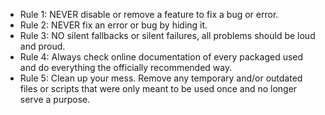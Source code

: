 - Rule 1: NEVER disable or remove a feature to fix a bug or error.
- Rule 2: NEVER fix an error or bug by hiding it.
- Rule 3: NO silent fallbacks or silent failures, all problems should be loud and proud.
- Rule 4: Always check online documentation of every packaged used and do everything the officially recommended way.
- Rule 5: Clean up your mess.  Remove any temporary and/or outdated files or scripts that were only meant to be used once and no longer serve a purpose.
